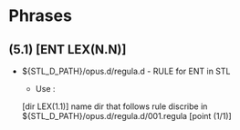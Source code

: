 # Phrases

## (5.1) [ENT LEX(N.N)]

- ${STL_D_PATH}/opus.d/regula.d - RULE for ENT in STL
    - Use :
    
    [dir LEX(1.1)] name dir that follows rule discribe in ${STL_D_PATH}/opus.d/regula.d/001.regula [point (1/1)]

